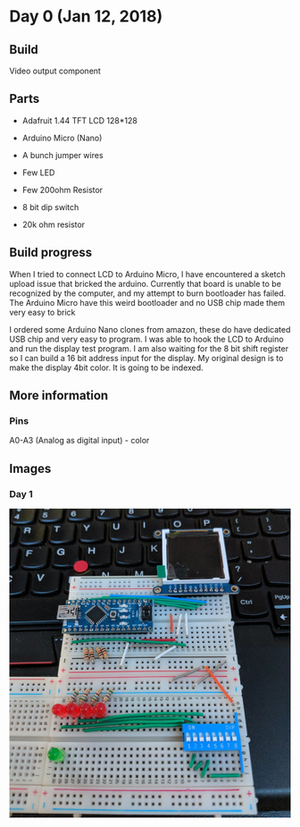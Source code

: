 # Day 0 (Jan 12, 2018)

## Build

Video output component

## Parts

* Adafruit 1.44 TFT LCD 128*128
* Arduino Micro (Nano)

* A bunch jumper wires
* Few LED
* Few 200ohm Resistor
* 8 bit dip switch
* 20k ohm resistor

## Build progress

When I tried to connect LCD to Arduino Micro, I have encountered a sketch upload issue that bricked the arduino. Currently that board is unable to be recognized by the computer, and my attempt to burn bootloader has failed. The Arduino Micro have this weird bootloader and no USB chip made them very easy to brick

I ordered some Arduino Nano clones from amazon, these do have dedicated USB chip and very easy to program. I was able to hook the LCD to Arduino and run the display test program. I am also waiting for the 8 bit shift register so I can build a 16 bit address input for the display. My original design is to make the display 4bit color. It is going to be indexed.

## More information

### Pins

A0-A3 (Analog as digital input) - color

## Images

### Day 1

![day 1](./resources/day_1.jpg)